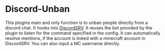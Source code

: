 # Discord-Unban
This plugins main and only function is to unban people directly from a discord chat.
It hooks into [DiscordSRV](https://www.spigotmc.org/resources/discordsrv.18494/). It reuses the bot provided by the plugin to listen for the command specified in the config.
It can automatically resolve mentions, if the account is linked with a minecraft account in DiscordSRV. You can also input a MC username directly.

